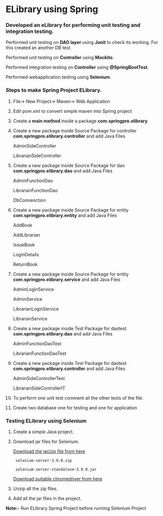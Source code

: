 # ELibrary using Spring

### Developed an eLibrary for performing unit testing and integration testing.

Performed unit testing on **DAO layer** using **Junit** to check its working. For this created an another DB test.

Performed unit testing on **Controller** using **Mockito**.

Performed integration testing on **Controller** using **@SpringBootTest**.

Performed webapplication testing using **Selenium**.

### Steps to make Spring Project ELibrary.

1. File-> New Project-> Maven-> Web Application

2. Edit pom.xml to convert simple maven into Spring project

3. Create a **main method** inside a package **com.springpro.elibrary**

4. Create a new package inside Source Package for controller **com.springpro.elibrary.controller** and add Java Files
	
   	AdminSideController
   	
   	LibrarianSideController
   
5. Create a new package inside Source Package for dao **com.springpro.elibrary.dao** and add Java Files
	
   	AdminFunctionDao
   	
   	LibrarianFunctionDao
   	
   	DbConnenction

6. Create a new package inside Source Package for entity **com.springpro.elibrary.entity** and add Java Files
	
   	AddBook
   	
   	AddLibrarian
   	
   	IssueBook
   	
   	LoginDetails
   	
   	ReturnBook

7. Create a new package inside Source Package for entity **com.springpro.elibrary.service** and add Java Files
	
   	AdminLoginService
   	
   	AdminService
   	
   	LibrarianLoginService
   	
   	LibrarianService
   	
8. Create a new package inside Test Package for daotest **com.springpro.elibrary.dao** and add Java Files

	AdminFunctionDaoTest
	
	LibrarianFunctionDaoTest
	
9. Create a new package inside Test Package for daotest **com.springpro.elibrary.controller** and add Java Files

	AdminSideControllerTest
	
	LibrarianSideControllerIT
	
10. To perform one unit test comment all the other tests of the file.

11. Create two database one for testing and one for application

### Testing ELibrary using Selenium

1. Create a simple Java project.

2. Download jar files for Selenium.
	
	[Download the jar/zip file from here](https://selenium-release.storage.googleapis.com/index.html?path=3.9/)
	
		selenium-server-3.9.0.zip
	
		selenium-server-standalone-3.9.0.jar
	
	[Download suitable chromedriver from here](https://sites.google.com/a/chromium.org/chromedriver/downloads)
	
3. Unzip all the zip files.

4. Add all the jar files in the project.

**Note:-** Run ELibrary Spring Project before running Selenium Project 


